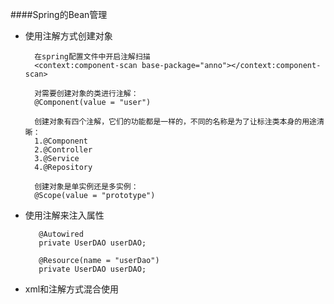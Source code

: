 ####Spring的Bean管理

* 使用注解方式创建对象

		在spring配置文件中开启注解扫描
		<context:component-scan base-package="anno"></context:component-scan>

		对需要创建对象的类进行注解：
		@Component(value = "user")

		创建对象有四个注解，它们的功能都是一样的，不同的名称是为了让标注类本身的用途清晰：
		1.@Component
		2.@Controller
		3.@Service
		4.@Repository

		创建对象是单实例还是多实例：
		@Scope(value = "prototype")
* 使用注解来注入属性

		 @Autowired
    	 private UserDAO userDAO;

		 @Resource(name = "userDao")
    	 private UserDAO userDAO;
* xml和注解方式混合使用